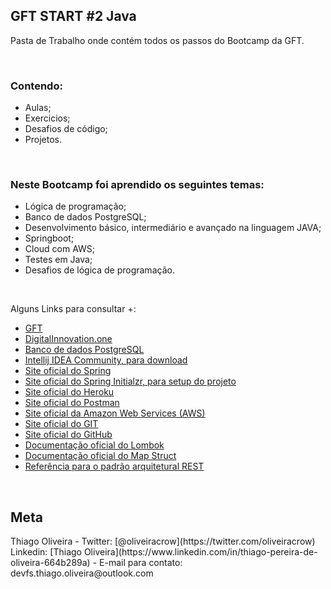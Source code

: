 ﻿<h2>GFT START #2 Java</h2>

Pasta de Trabalho onde contém todos os passos do Bootcamp da GFT.

&nbsp;
<h3>Contendo:</h3>

* Aulas;
* Exercicios;
* Desafios de código;
* Projetos.

&nbsp;
<h3>Neste Bootcamp foi aprendido os seguintes temas:</h3>

* Lógica de programação;
* Banco de dados PostgreSQL;
* Desenvolvimento básico, intermediário e avançado na linguagem JAVA;
* Springboot;
* Cloud com AWS;
* Testes em Java;
* Desafios de lógica de programação.

&nbsp;

Alguns Links para consultar +:
* [GFT](https://www.gft.com/br/pt/index/)
* [DigitalInnovation.one](https://https://digitalinnovation.one)
* [Banco de dados PostgreSQL](https://www.postgresql.org)
* [Intellij IDEA Community, para download](https://www.jetbrains.com/idea/download)
* [Site oficial do Spring](https://spring.io/)
* [Site oficial do Spring Initialzr, para setup do projeto](https://start.spring.io/)
* [Site oficial do Heroku](https://www.heroku.com/)
* [Site oficial do Postman](https://www.postman.com)
* [Site oficial da Amazon Web Services (AWS)](https://aws.amazon.com/pt/)
* [Site oficial do GIT](https://git-scm.com/)
* [Site oficial do GitHub](http://github.com/)
* [Documentação oficial do Lombok](https://projectlombok.org/)
* [Documentação oficial do Map Struct](https://mapstruct.org/)
* [Referência para o padrão arquitetural REST](https://restfulapi.net/)

&nbsp;
<h2>Meta</h2>
Thiago Oliveira - Twitter: [@oliveiracrow](https://twitter.com/oliveiracrow)  
 Linkedin: [Thiago Oliveira](https://www.linkedin.com/in/thiago-pereira-de-oliveira-664b289a) - E-mail para contato: devfs.thiago.oliveira@outlook.com
